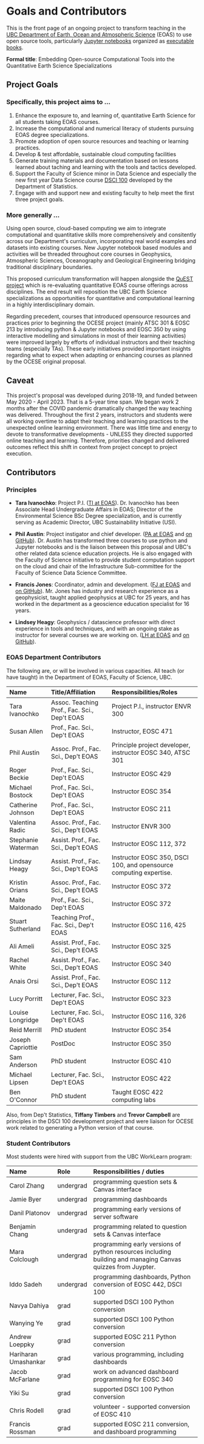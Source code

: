 # Goals and Contributors

This is the front page of an ongoing project to transform teaching in the [UBC Department of Earth, Ocean and Atmospheric Science](https://www.eoas.ubc.ca/) (EOAS) to use open source tools, particularly [Jupyter notebooks](https://www.jupyter.org/) organized as [executable books](https://executablebooks.org/en/latest/).

**Formal title**: Embedding Open-source Computational Tools into the Quantitative Earth Science Specializations

## Project Goals

### Specifically, this project aims to ...

1. Enhance the exposure to, and learning of, quantitative Earth Science for all students taking EOAS courses.
2. Increase the computational and numerical literacy of students pursuing EOAS degree specializations.
3. Promote adoption of open source resources and teaching or learning practices.
4. Develop & test affordable, sustainable cloud computing facilities
5. Generate training materials and documentation based on lessons learned about taching and learning with the tools and tactics developed.
6. Support the Faculty of Science minor in Data Science and especially the new first year Data Science course [DSCI 100](https://www.stat.ubc.ca/sites/default/files/course_outlines/dsci100_outline_2020st2_melissa.pdf) developed by the Department of Statistics.
7. Engage with and support new and existing faculty to help meet the first three project goals.

### More generally ...

Using open source, cloud-based computing we aim to integrate computational and quantitative skills more comprehensively and consitently across our Department's curriculum, incorporating real world examples and datasets into existing courses. New Jupyter notebook based modules and activities will be threaded throughout core courses in Geophysics, Atmospheric Sciences, Oceanography and Geological Engineering bridging traditional disciplinary boundaries.

This proposed curriculum transformation will happen alongside the [QuEST project](https://blogs.ubc.ca/eoasquest/) which is re-evaluating quantitative EOAS course offerings across disciplines. The end result will reposition the UBC Earth Science specializations as opportunities for quantitative and computational learning in a highly interdisciplinary domain.

Regarding precedent, courses that introduced opensource resources and practices prior to beginning the OCESE project (mainly ATSC 301 & EOSC 213 by introducing python & Jupyter notebooks and EOSC 350 by using interactive modelling and simulations in most of their learning activities) were improved largely by efforts of individual instructors and their teaching teams (especially TAs). These early initiatives provided important insights regarding what to expect when adapting or enhancing courses as planned by the OCESE original proposal.

## Caveat
This project's proposal was developed during 2018-19, and funded between May 2020 - April 2023. That is a 5-year time span. We began work 2 months after the COVID pandemic dramatically changed the way teaching was delivered. Throughout the first 2 years, instructors and students were all working overtime to adapt their teaching and learning practices to the unexpected online learning environment. There was little time and energy to devote to transformative developments - UNLESS they directed supported online teaching and learning. Therefore, priorities changed and delivered outcomes reflect this shift in context from project concept to project execution.

## Contributors

### Principles

- **Tara Ivanochko**: Project P.I. ([TI at EOAS](https://www.eoas.ubc.ca/people/taraivanochko)). Dr. Ivanochko has been Associate Head Undergraduate Affairs in EOAS; Director of the Environmental Science BSc Degree specialization, and is currently serving as Academic Director, UBC Sustainability Initiative (USI).

- **Phil Austin**: Project instigator and chief developer. ([PA at EOAS](https://www.eoas.ubc.ca/people/philaustin) and [on GitHub](https://github.com/phaustin)). Dr. Austin has transformed three courses to use python and Jupyter notebooks and is the liaison between this proposal and UBC's other related data science education projects. He is also engaged with the Faculty of Science initiative to provide student computation support on the cloud and chair of the Infrastructure Sub-committee for the Faculty of Science Data Science Committee.

- **Francis Jones**: Coordinator, admin and development. ([FJ at EOAS](https://www.eoas.ubc.ca/people/francisjones) and [on GitHub](https://github.com/fhmjones)). Mr. Jones has industry and research experience as a geophysicist, taught applied geophysics at UBC for 25 years, and has worked in the department as a geoscience education specialist for 16 years.

- **Lindsey Heagy**: Geophysics / datascience professor with direct experience in tools and techniques, and with an ongoing stake as instructor for several courses we are working on. ([LH at EOAS](https://www.eoas.ubc.ca/people/lindseyheagy) and [on GitHub](https://github.com/lheagy)).

### EOAS Department Contributors
The following are, or will be involved in various capacities. All teach (or have taught) in the Department of EOAS, Faculty of Science, UBC.

|Name|Title/Affiliation|Responsibilities/Roles|
|:----|:----|:----|
|Tara Ivanochko|Assoc. Teaching Prof., Fac. Sci., Dep't  EOAS|Project P.I., instructor ENVR 300|
|Susan Allen|Prof., Fac. Sci., Dep't  EOAS|Instructor, EOSC 471|
|Phil Austin|Assoc. Prof., Fac. Sci., Dep't  EOAS|Principle project developer, instructor EOSC 340, ATSC 301|
|Roger Beckie|Prof., Fac. Sci., Dep't  EOAS|Instructor EOSC 429|
|Michael Bostock|Prof., Fac. Sci., Dep't  EOAS|Instructor EOSC 354|
|Catherine Johnson|Prof., Fac. Sci., Dep't  EOAS|Instructor EOSC 211|
|Valentina Radic|Assoc. Prof., Fac. Sci., Dep't  EOAS|Instructor ENVR 300|
|Stephanie Waterman|Assist. Prof., Fac. Sci., Dep't  EOAS|Instructor EOSC 112, 372|
|Lindsay Heagy|Assist. Prof., Fac. Sci., Dep't  EOAS|Instructor EOSC 350, DSCI 100, and opensource computing expertise.|
|Kristin Orians|Assoc. Prof., Fac. Sci., Dep't  EOAS|Instructor EOSC 372|
|Maite Maldonado|Prof., Fac. Sci., Dep't  EOAS|Instructor EOSC 372|
|Stuart Sutherland|Teaching Prof., Fac. Sci., Dep't  EOAS|Instructor EOSC 116, 425|
|Ali Ameli|Assist. Prof., Fac. Sci., Dep't  EOAS|Instructor EOSC 325|
|Rachel White|Assist. Prof., Fac. Sci., Dep't  EOAS|Instructor EOSC 340|
|Anais Orsi|Assist. Prof., Fac. Sci., Dep't  EOAS|Instructor EOSC 112|
|Lucy Porritt|Lecturer, Fac. Sci., Dep't  EOAS|Instructor EOSC 323|
|Louise Longridge|Lecturer, Fac. Sci., Dep't  EOAS|Instructor EOSC 116, 326|
|Reid Merrill|PhD student |Instructor EOSC 354|
|Joseph Capriottie|PostDoc |Instructor EOSC 350|
|Sam Anderson|PhD student |Instructor EOSC 410|
|Michael Lipsen|Lecturer, Fac. Sci., Dep't  EOAS|Instructor EOSC 422|
|Ben O'Connor|PhD student |Taught EOSC 422 computing labs|

Also, from Dep't Statistics, **Tiffany Timbers** and **Trevor Campbell** are principles in the DSCI 100 development project and were liaison for OCESE work related to generating a Python version of that course. 

### Student Contributors

Most students were hired with support from the UBC WorkLearn program:

|Name|Role|Responsibilities / duties|
|:----|:----|:----|
|Carol Zhang|undergrad|programming question sets & Canvas interface|
|Jamie Byer|undergrad|programming dashboards|
|Danil Platonov|undergrad|programming early versions of server software|
|Benjamin Chang|undergrad|programming related to question sets & Canvas interface|
|Mara Colclough|undergrad|programming early versions of python resources including building and managing Canvas quizzes from Juypter.|
|Iddo Sadeh|undergrad|programming dashboards, Python conversion of EOSC 442, DSCI 100|
|Navya Dahiya|grad|supported DSCI 100 Python conversion|
|Wanying Ye|grad|supported DSCI 100 Python conversion|
|Andrew Loeppky|grad|supported EOSC 211 Python conversion|
|Hariharan Umashankar|grad|various programming, including dashboards|
|Jacob McFarlane|grad|work on advanced dashboard programming for EOSC 340|
|Yiki Su|grad|supported DSCI 100 Python conversion|
|Chris Rodell|grad|volunteer - supported conversion of EOSC 410|
|Francis Rossman|grad|supported EOSC 211 conversion, and dashboard programming|
